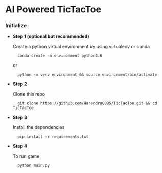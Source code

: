 # **AI Powered TicTacToe**

### **Initialize**
* **Step 1 (optional but recommended)**

    Create a python virtual environment by using virtualenv or conda
    
        conda create -n environment python3.6

    or

        python -m venv environment && source environment/bin/activate
* **Step 2**

    Clone this repo
    
        git clone https://github.com/Harendra8095/TicTacToe.git && cd TicTacToe

* **Step 3**

    Install the dependencies
        
        pip install -r requirements.txt

* **Step 4**

    To run game
    
        python main.py
